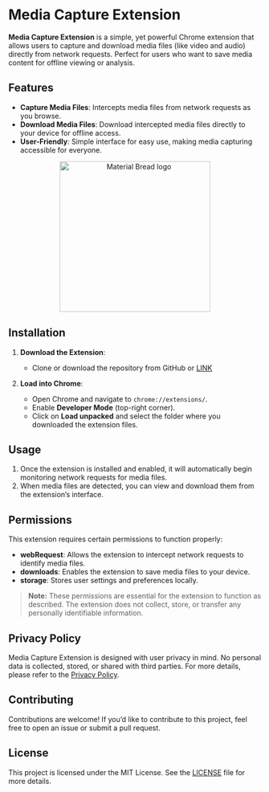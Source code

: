 # Media Capture Extension

**Media Capture Extension** is a simple, yet powerful Chrome extension that allows users to capture and download media files (like video and audio) directly from network requests. Perfect for users who want to save media content for offline viewing or analysis.

## Features

- **Capture Media Files**: Intercepts media files from network requests as you browse.
- **Download Media Files**: Download intercepted media files directly to your device for offline access.
- **User-Friendly**: Simple interface for easy use, making media capturing accessible for everyone.

<p align="center">
    <img width="300" src="https://i.ibb.co/26PLBCX/2024-11-14-16-28-20-apache-cordova-plugin-media-capture-Apache-Cordova-Media-Capture-Plugin.png" alt="Material Bread logo">
</p>

## Installation

1. **Download the Extension**:
   - Clone or download the repository from GitHub or [LINK](https://chromewebstore.google.com/detail/media-capture-extension/fjeifmfdhliamofjajllhichjklacadl)
   
2. **Load into Chrome**:
   - Open Chrome and navigate to `chrome://extensions/`.
   - Enable **Developer Mode** (top-right corner).
   - Click on **Load unpacked** and select the folder where you downloaded the extension files.

## Usage

1. Once the extension is installed and enabled, it will automatically begin monitoring network requests for media files.
2. When media files are detected, you can view and download them from the extension’s interface.

## Permissions

This extension requires certain permissions to function properly:
- **webRequest**: Allows the extension to intercept network requests to identify media files.
- **downloads**: Enables the extension to save media files to your device.
- **storage**: Stores user settings and preferences locally.

> **Note:** These permissions are essential for the extension to function as described. The extension does not collect, store, or transfer any personally identifiable information.

## Privacy Policy

Media Capture Extension is designed with user privacy in mind. No personal data is collected, stored, or shared with third parties. For more details, please refer to the [Privacy Policy](https://www.termsfeed.com/live/98268c55-4005-4b75-9969-6ce95e79eb4e).

## Contributing

Contributions are welcome! If you’d like to contribute to this project, feel free to open an issue or submit a pull request.

## License

This project is licensed under the MIT License. See the [LICENSE](https://mit-license.org/) file for more details.
